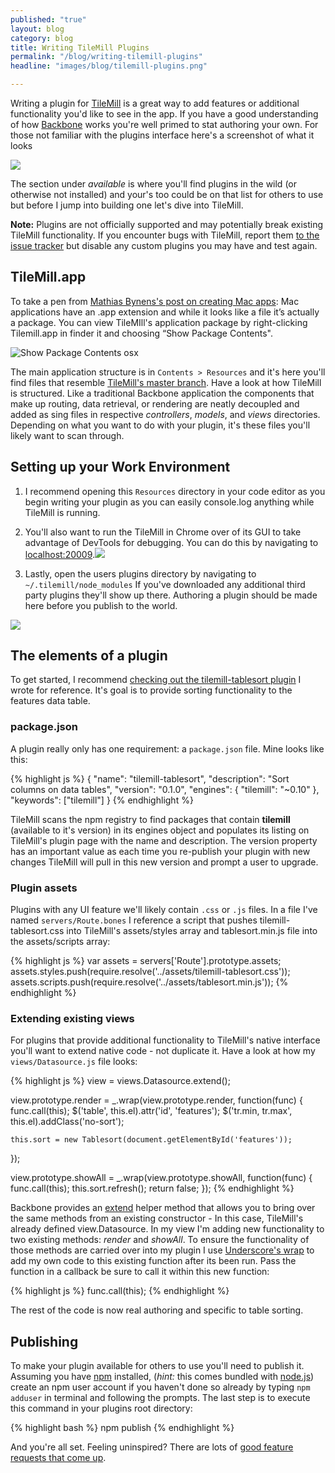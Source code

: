 ```yaml
---
published: "true"
layout: blog
category: blog
title: Writing TileMill Plugins
permalink: "/blog/writing-tilemill-plugins"
headline: "images/blog/tilemill-plugins.png"

---
```


Writing a plugin for [TileMill](http://mapbox.com/tilemill) is a great way to add features or additional functionality you'd like to see in the app. If you have a good understanding of how [Backbone](http://backbonejs.org) works you're well primed to stat authoring your own. For those not familiar with the plugins interface here's a screenshot of what it looks

![](http://cl.ly/LIVX/screenshot_2012-12-02Screen%20Shot%202012-12-02%20at%205.06.47%20PM.png)

The section under _available_ is where you'll find plugins in the wild (or otherwise not installed) and your's too could be on that list for others to use but before I jump into building one let's dive into TileMill. 

<div class='note'>
<strong>Note:</strong> Plugins are not officially supported and may potentially break existing TileMill functionality. If you encounter bugs with TileMill, report them <a href='https://github.com/mapbox/tilemill/issues'>to the issue tracker</a> but disable any custom plugins you may have and test again.
</div>

## TileMill.app

To take a pen from [Mathias Bynens's post on creating Mac apps](http://mathiasbynens.be/notes/shell-script-mac-apps): Mac applications have an .app extension and while it looks like a file it’s actually a package. You can view TileMIll's application package by right-clicking Tilemill.app in finder it and choosing “Show Package Contents".

![Show Package Contents osx](http://cl.ly/image/431x2V1m3m3g/screenshot_2012-11-05Screen%20Shot%202012-11-05%20at%208.02.40%20PM.png)

The main application structure is in `Contents > Resources` and it's here you'll find files that resemble [TileMill's master branch](https://github.com/mapbox/tilemill). Have a look at how TileMill is structured. Like a traditional Backbone application the components that make up routing, data retrieval, or rendering are neatly decoupled and added as sing files in respective _controllers_, _models_, and _views_ directories. Depending on what you want to do with your plugin, it's these files you'll likely want to scan through.

## Setting up your Work Environment

1. I recommend opening this `Resources` directory in your code editor as you begin writing your plugin as you can easily console.log anything while TileMill is running.

2. You'll also want to run the TileMill in Chrome over of its GUI to take advantage of DevTools for debugging. You can do this by navigating to [localhost:20009](http://localhost:20009).![](http://cl.ly/image/2l3L00080j1e/screenshot_2012-12-02Screen%20Shot%202012-12-02%20at%201.26.46%20PM.png)

3. Lastly, open the users plugins directory by navigating to `~/.tilemill/node_modules` If you've downloaded any additional third party plugins they'll show up there. Authoring a plugin should be made here before you publish to the world.

![](http://cl.ly/image/2K0C1Y2x1w3x/screenshot_2012-11-06Screen%20Shot%202012-11-06%20at%209.58.29%20AM.png)

## The elements of a plugin

To get started, I recommend [checking out the tilemill-tablesort plugin](https://github.com/tristen/tilemill-tablesort) I wrote for reference. It's goal is to provide sorting functionality to the features data table.

### package.json

A plugin really only has one requirement: a `package.json` file. Mine looks like this:

{% highlight js %}
{
    "name": "tilemill-tablesort",
    "description": "Sort columns on data tables",
    "version": "0.1.0",
    "engines": {
    "tilemill": "~0.10"
    },
    "keywords": ["tilemill"]
}
{% endhighlight %}

TileMill scans the npm registry to find packages that contain __tilemill__ (available to it's version) in its engines object and populates its listing on TileMill's plugin page with the name and description. The version property has an important value as each time you re-publish your plugin with new changes TileMill will pull in this new version and prompt a user to upgrade.

### Plugin assets

Plugins with any UI feature we'll likely contain `.css` or `.js` files. In a file I've named `servers/Route.bones` I reference a script that pushes tilemill-tablesort.css into TileMill's assets/styles array and tablesort.min.js file into the assets/scripts array:

{% highlight js %}
var assets = servers['Route'].prototype.assets;
assets.styles.push(require.resolve('../assets/tilemill-tablesort.css'));
assets.scripts.push(require.resolve('../assets/tablesort.min.js'));
{% endhighlight %}

### Extending existing views

For plugins that provide additional functionality to TileMill's native interface you'll want to extend native code - not duplicate it. Have a look at how my `views/Datasource.js` file looks:

{% highlight js %}
view = views.Datasource.extend();

view.prototype.render = _.wrap(view.prototype.render, function(func) {
    func.call(this);
    $('table', this.el).attr('id', 'features');
    $('tr.min, tr.max', this.el).addClass('no-sort');

    this.sort = new Tablesort(document.getElementById('features'));
});

view.prototype.showAll = _.wrap(view.prototype.showAll, function(func) {
    func.call(this);
    this.sort.refresh();
    return false;
});
{% endhighlight %}

Backbone provides an [extend](http://backbonejs.org/#View-extend) helper method that allows you to bring over the same methods from an existing constructor - In this case, TileMill's already defined view.Datasource. In my view I'm adding new functionality to two existing methods: _render_ and _showAll_. To ensure the functionality of those methods are carried over into my plugin I use [Underscore's wrap](http://underscorejs.org/#wrap) to add my own code to this existing function after its been run. Pass the function in a callback be sure to call it within this new function:

{% highlight js %}
func.call(this);
{% endhighlight %}

The rest of the code is now real authoring and specific to table sorting.

## Publishing

To make your plugin available for others to use you'll need to publish it. Assuming you have [npm](npmjs.org) installed, (_hint:_ this comes bundled with [node.js](http://nodejs.org)) create an npm user account if you haven't done so already by typing `npm adduser` in terminal and following the prompts. The last step is to execute this command in your plugins root directory:

{% highlight bash %}
npm publish
{% endhighlight %}

And you're all set. Feeling uninspired? There are lots of [good feature requests that come up](https://github.com/mapbox/tilemill/issues?labels=plugins&page=1&state=open).
